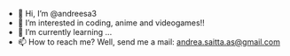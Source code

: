 - 👋 Hi, I’m @andreesa3
- 👀 I’m interested in coding, anime and videogames!!
- 🌱 I’m currently learning ...
- 📫 How to reach me? Well, send me a mail: andrea.saitta.as@gmail.com
